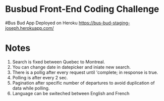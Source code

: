 # Busbud Front-End Coding Challenge

#Bus Bud App Deployed on Heroku
https://bus-bud-staging-joseph.herokuapp.com/

# Notes
1. Search is fixed between Quebec to Montreal.
2. You can change date in datepicker and iniate new search.
3. There is a pollig after every request until 'complete; in response is true.
4. Polling is after every 2 sec.
5. Pagination after specific number of departures to avoid duplication of data while polling.
6. Language can be switeched between English and French
